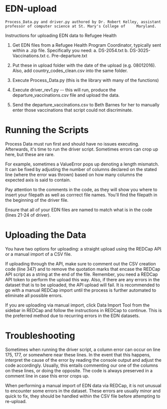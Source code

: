 # EDN-upload
    Process_Data.py and driver.py authored by Dr. Robert Kelley, assistant professor of computer science at St. Mary's College of     Maryland. 

Instructions for uploading EDN data to Refugee Health

  1. Get EDN files from a Refugee Health Program Coordinator, typically sent within a .zip file.  Specifically you need:
  a. DS-2054.txt
  b. DS-3025-Vaccinations.txt
  c. Pre-departure.txt

  2. Put these in upload folder with the date of the upload (e.g. 08012016). 
     Also, add country_codes_clean.csv into the same folder.  

  3. Execute Process_Data.py (this is the library with many of the functions)

  4. Execute driver_rev1.py -- this will run, produce the departure_vaccinations.csv file and upload the data.

  5. Send the departure_vaccinations.csv to Beth Barnes for her to manually enter those vaccinations that script could not discriminate.

# Running the Scripts

Process Data must run first and should have no issues executing. Afterwards, it's time to run the driver script. Sometimes errors can crop up here, but these are rare.

For example, sometimes a ValueError pops up denoting a length mismatch. It can be fixed by adjusting the number of columns declared on the stated line (where the error was thrown) based on how many columns the expected axis is said to contain.

Pay attention to the comments in the code, as they will show you where to insert your filepath as well as corrrect file names. You'll find the filepath in the beginning of the driver file.

Ensure that all of your EDN files are named to match what is in the code (lines 21-24 of driver).

# Uploading the Data

You have two options for uploading: a straight upload using the REDCap API or a manual import of a CSV file.

If uploading through the API, make sure to comment out the CSV creation code (line 347) and to remove the quotation marks that encase the REDCap API script as a string at the end of the file. Remember, you need a REDCap API token to perform the upload this way. Also, if there are any errors in the dataset that is to be uploaded, the API upload will fail. It is recommended to go with a manual REDCap import until the process is further automated to eliminate all possible errors.

If you are uploading via manual import, click Data Import Tool from the sidebar in REDCap and follow the instructions in REDCap to  continue. This is the preferred method due to recurring errors in the EDN datasets.

# Troubleshooting

Sometimes when running the driver script, a column error can occur on line 175, 177, or somewhere near these lines. In the event that this happens, interpret the cause of the error by reading the console output and adjust the code accordingly. Usually, this entails commenting our one of the columns on these lines, or doing the opposite. The code is always preserved in a comment line in case this error crops up. 

When performing a manual import of EDN data via REDCap, it is not unusual to encounter some errors in the dataset. These errors are usually minor and quick to fix, they should be handled within the CSV file before attempting to re-upload. 
